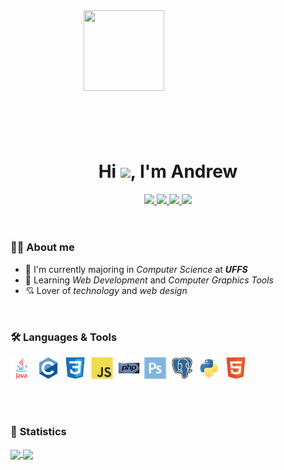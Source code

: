 <!-- <img src="https://raw.githubusercontent.com/MicaelliMedeiros/micaellimedeiros/master/image/computer-illustration.png" min-width="400px" max-width="400px" width="400px" align="right" alt="Computador iuriCode">
 -->
<!-- <div align="center" style="width:45%;height:1;padding-bottom:40%;position:relative;"><iframe src="https://giphy.com/embed/jdPMeyv9rn0hZHh8n9" width="100%" height="100%" style="position:absolute" frameBorder="0" class="giphy-embed" allowFullScreen></iframe></div> -->

<div align="center" style="width:40%;height:1;padding-bottom:40%;position:relative;"><img src="https://c.tenor.com/CeDk6XdCgOUAAAAi/develop-web.gif" width="80%" height="80%" style="position:absolute" frameBorder="0" class="giphy-embed" allowFullScreen></img></div>




<h1 align="center">Hi <img src="https://raw.githubusercontent.com/kaueMarques/kaueMarques/master/hi.gif" width="30px">, I'm Andrew</h1>

<div align="center">
  <a href="https://www.linkedin.com/in/andrewggabriel/" alt="linkedin" target="_blank">
  <img src="https://img.shields.io/badge/LinkedIn-black?style=for-the-badge&logo=linkedin&logoColor=11c6c7">
  </a>
  <a href="https://github.com/Andrewgaabriel" alt="github" target="blank">
  <img src="https://img.shields.io/badge/GitHub-black?style=for-the-badge&logo=github&logoColor=11c6c7">
  </a>
  <a href="https://www.instagram.com/andrewgaabriel/?hl=pt-br" alt="instagram" target="_blank">
  <img src="https://img.shields.io/badge/Instagram-black?style=for-the-badge&logo=instagram&logoColor=11c6c7&labelColor=black">
  </a>
  <a href="mailto:andrew.gabrielgomes@gmail.com?subject=HiThere">
  <img src="https://img.shields.io/badge/Gmail-black?style=for-the-badge&logo=gmail&logoColor=11c6c7">
  </a>
</div>


<br>
<br>

### :man_technologist: **About me**

- 🎒 I'm currently majoring in *Computer Science* at ***UFFS***
- 🌱 Learning *Web Development* and *Computer  Graphics Tools*  
- 💘 Lover of *technology* and *web design*
<br>



### :hammer_and_wrench: **Languages & Tools**


<div align="left">
  <img src="https://github.com/devicons/devicon/blob/master/icons/java/java-original-wordmark.svg" title="Java" alt="Java" width="35" height="35"/>&nbsp;
  <img src="https://github.com/devicons/devicon/blob/master/icons/c/c-original.svg" title="C" alt="C" width="35" height="35"/>&nbsp;
  <img src="https://github.com/devicons/devicon/blob/master/icons/css3/css3-original.svg" title="css" alt="css" width="35" height="35"/>&nbsp;
  <img src="https://github.com/devicons/devicon/blob/master/icons/javascript/javascript-original.svg" title="js" alt="js" width="35" height="35"/>&nbsp;
  <img src="https://github.com/devicons/devicon/blob/master/icons/php/php-original.svg" title="php" alt="php" width="35" height="35"/>&nbsp;
  <img src="https://github.com/devicons/devicon/blob/master/icons/photoshop/photoshop-plain.svg" title="photoshop" alt="photoshop" width="35" height="35"/>&nbsp;
  <img src="https://github.com/devicons/devicon/blob/master/icons/postgresql/postgresql-original.svg" title="postgresql" alt="postgresql" width="35" height="35"/>&nbsp;
  <img src="https://github.com/devicons/devicon/blob/master/icons/python/python-original.svg" title="python" alt="python" width="35" height="35"/>&nbsp;
  <img src="https://github.com/devicons/devicon/blob/master/icons/html5/html5-original.svg" title="html" alt="html" width="35" height="35"/>&nbsp;

</div>
<!-- <img align="left" src="https://img.shields.io/badge/C-00599C?style=for-the-badge&logo=c&logoColor=white"/>
<img align="left" src="https://img.shields.io/badge/HTML5-E34F26?style=for-the-badge&logo=html5&logoColor=white"/>
<img align="left" src="https://img.shields.io/badge/CSS3-1572B6?style=for-the-badge&logo=css3&logoColor=white"/>
<img align="left" src="https://img.shields.io/badge/JavaScript-323330?style=for-the-badge&logo=javascript&logoColor=F7DF1E"/>
<img align="left" src="https://img.shields.io/badge/Java-ED8B00?style=for-the-badge&logo=java&logoColor=white"/>
<img align="left" src="https://img.shields.io/badge/Python-3776AB?style=for-the-badge&logo=python&logoColor=white"/><br> -->





<br><br>

### 🚀  **Statistics**

<a href="https://github.com/Andrewgaabriel/github-readme-stats">
  <img align="center" src="https://github-readme-stats.vercel.app/api?username=Andrewgaabriel&count_private=true&show_icons=true&hide_border=true&theme=synthwave&border_radius=25&include_all_commits=true&bg_color=30,460645,ff5450&text_color=ffffff" />
</a>
<a href="https://github.com/Andrewgaabriel/github-readme-stats">
  <img align="center"  src="https://github-readme-stats.vercel.app/api/top-langs/?username=Andrewgaabriel&layout=compact&theme=synthwave&hide_border=true&border_radius=25&bg_color=30,460645,ff5450&text_color=ffffff&card_width=400" />
</a>

<br>

